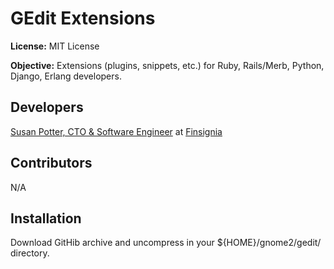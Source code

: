 # GEdit Extensions

**License:** MIT License

**Objective:** Extensions (plugins, snippets, etc.) for Ruby, Rails/Merb, Python, Django, Erlang developers.

## Developers

[Susan Potter, CTO & Software Engineer](http://susanpotter.net "Agile Ruby, Merb, Rails, Javascript Developer") at [Finsignia](http://finsignia.com)

## Contributors

N/A

## Installation

Download GitHib archive and uncompress in your ${HOME}/gnome2/gedit/ directory.



